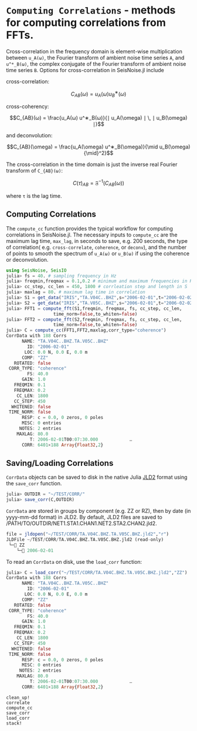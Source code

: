 # `Computing Correlations` - methods for computing correlations from FFTs.

Cross-correlation in the frequency domain is element-wise multiplication between
``u_A(ω)``, the Fourier transform of ambient noise time series ``A``, and
``u^*_B(ω)``, the complex conjugate of the Fourier transform of ambient noise
time series ``B``. Options for cross-correlation in SeisNoise.jl include

cross-correlation:

```math
C_{AB}(ω) = u_A(ω) u^∗_B(ω)
```

cross-coherency:

```math
C_{AB}(ω) = \frac{u_A(ω) u^∗_B(ω)}{∣ u_A(\omega) ∣ \, ∣ u_B(\omega) ∣}
```

and deconvolution:

```math
C_{AB}(\omega) = \frac{u_A(\omega) u^∗_B(\omega)}{\mid u_B(\omega) {\mid}^2}
```

The cross-correlation in the time domain is just the inverse real Fourier transform of ``C_{AB}(ω)``:

```math
C(τ)_{AB} = \mathfrak{F}^{-1} \left(C_{AB}(ω)\right)
```

where ``τ`` is the lag time.

## Computing Correlations

The `compute_cc` function provides the typical workflow for computing correlations
in SeisNoise.jl. The necessary inputs to `compute_cc` are the maximum lag time, `max_lag`,
in seconds to save, e.g. 200 seconds, the type of correlation( e.g. `cross-correlate`,
`coherence`, or `deconv`), and the number of points to smooth the spectrum of
``u_A(ω)`` or ``u_B(ω)`` if using the coherence or deconvolution.

```julia
using SeisNoise, SeisIO
julia> fs = 40. # sampling frequency in Hz
julia> freqmin,freqmax = 0.1,0.2 # minimum and maximum frequencies in Hz
julia> cc_step, cc_len = 450, 1800 # corrleation step and length in S
julia> maxlag = 80. # maximum lag time in correlation
julia> S1 = get_data("IRIS","TA.V04C..BHZ",s="2006-02-01",t="2006-02-02")
julia> S2 = get_data("IRIS","TA.V05C..BHZ",s="2006-02-01",t="2006-02-02")
julia> FFT1 = compute_fft(S1,freqmin, freqmax, fs, cc_step, cc_len,
                  time_norm=false,to_whiten=false)
julia> FFT2 = compute_fft(S2,freqmin, freqmax, fs, cc_step, cc_len,
                  time_norm=false,to_whiten=false)
julia> C = compute_cc(FFT1,FFT2,maxlag,corr_type="coherence")
CorrData with 188 Corrs
      NAME: "TA.V04C..BHZ.TA.V05C..BHZ"        
        ID: "2006-02-01"                       
       LOC: 0.0 N, 0.0 E, 0.0 m
      COMP: "ZZ"                               
   ROTATED: false                              
 CORR_TYPE: "coherence"                        
        FS: 40.0
      GAIN: 1.0
   FREQMIN: 0.1
   FREQMAX: 0.2
    CC_LEN: 1800                               
   CC_STEP: 450                                
  WHITENED: false                              
 TIME_NORM: false                              
      RESP: c = 0.0, 0 zeros, 0 poles
      MISC: 0 entries                          
     NOTES: 2 entries                          
    MAXLAG: 80.0
         T: 2006-02-01T00:07:30.000            …
      CORR: 6401×188 Array{Float32,2}
```

## Saving/Loading Correlations

`CorrData` objects can be saved to disk in the native Julia [JLD2](https://github.com/JuliaIO/JLD2.jl)
format using the `save_corr` function.

```julia
julia> OUTDIR = "~/TEST/CORR/"
julia> save_corr(C,OUTDIR)
```

`CorrData` are stored in groups by component (e.g. ZZ or RZ), then by date
(in yyyy-mm-dd format) in JLD2. By default, JLD2 files are saved to
/PATH/TO/OUTDIR/NET1.STA1.CHAN1.NET2.STA2.CHAN2.jld2.

```julia
file = jldopen("~/TEST/CORR/TA.V04C.BHZ.TA.V05C.BHZ.jld2","r")
JLDFile ~/TEST/CORR/TA.V04C.BHZ.TA.V05C.BHZ.jld2 (read-only)
 └─📂 ZZ
    └─🔢 2006-02-01
```

To read an `CorrData` on disk, use the `load_corr` function:

```julia
julia> C = load_corr("~/TEST/CORR/TA.V04C.BHZ.TA.V05C.BHZ.jld2","ZZ")
CorrData with 188 Corrs
      NAME: "TA.V04C..BHZ.TA.V05C..BHZ"        
        ID: "2006-02-01"                       
       LOC: 0.0 N, 0.0 E, 0.0 m
      COMP: "ZZ"                               
   ROTATED: false                              
 CORR_TYPE: "coherence"                        
        FS: 40.0
      GAIN: 1.0
   FREQMIN: 0.1
   FREQMAX: 0.2
    CC_LEN: 1800                               
   CC_STEP: 450                                
  WHITENED: false                              
 TIME_NORM: false                              
      RESP: c = 0.0, 0 zeros, 0 poles
      MISC: 0 entries                          
     NOTES: 2 entries                          
    MAXLAG: 80.0
         T: 2006-02-01T00:07:30.000            …
      CORR: 6401×188 Array{Float32,2}  
```

```@docs
clean_up!
correlate
compute_cc
save_corr
load_corr
stack!
```
